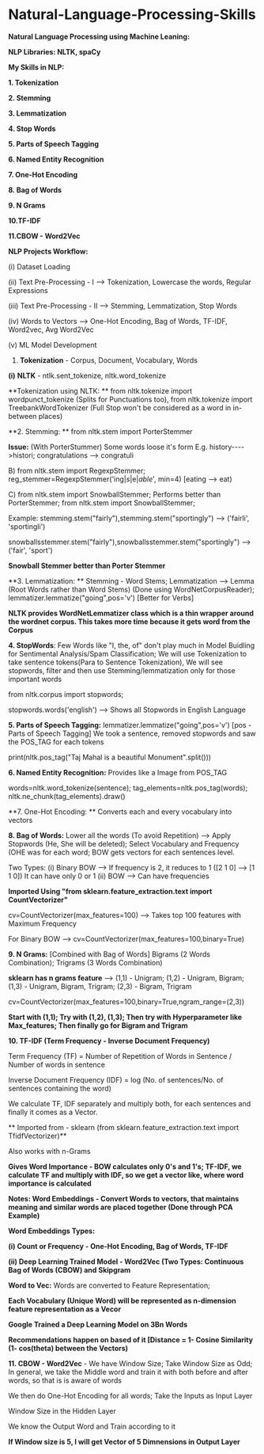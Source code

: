 # Natural-Language-Processing-Skills

**Natural Language Processing using Machine Leaning:**

**NLP Libraries: NLTK, spaCy**

**My Skills in NLP:**

**1. Tokenization**

**2. Stemming**

**3. Lemmatization**

**4. Stop Words**

**5. Parts of Speech Tagging**

**6. Named Entity Recognition**

**7. One-Hot Encoding**

**8. Bag of Words**

**9. N Grams**

**10.TF-IDF**

**11.CBOW - Word2Vec**

**NLP Projects Workflow:**

(i) Dataset Loading

(ii) Text Pre-Processing - I --> Tokenization, Lowercase the words, Regular Expressions

(iii) Text Pre-Processing - II --> Stemming, Lemmatization, Stop Words

(iv) Words to Vectors --> One-Hot Encoding, Bag of Words, TF-IDF, Word2vec, Avg Word2Vec

(v) ML Model Development


1. **Tokenization** - Corpus, Document, Vocabulary, Words

**(i)** **NLTK** - ntlk.sent_tokenize, nltk.word_tokenize

**Tokenization using NLTK: ** from nltk.tokenize import wordpunct_tokenize (Splits for Punctuations too), from nltk.tokenize import TreebankWordTokenizer (Full Stop won't be considered as a word in in-between places)

**2. Stemming: ** from nltk.stem import PorterStemmer

**Issue:** (With PorterStummer) Some words loose it's form E.g. history---->histori; congratulations --> congratuli

B) from nltk.stem import RegexpStemmer;   reg_stemmer=RegexpStemmer('ing$|s$|e$|able$', min=4) [eating --> eat)

C) from nltk.stem import SnowballStemmer; Performs better than PorterStemmer;  from nltk.stem import SnowballStemmer; 

Example: stemming.stem("fairly"),stemming.stem("sportingly") --> ('fairli', 'sportingli')

snowballsstemmer.stem("fairly"),snowballsstemmer.stem("sportingly") --> ('fair', 'sport')

**Snowball Stemmer better than Porter Stemmer**

**3. Lemmatization: ** Stemming - Word Stems; Lemmatization --> Lemma (Root Words rather than Word Stems) (Done using WordNetCorpusReader); lemmatizer.lemmatize("going",pos='v') [Better for Verbs]

**NLTK provides WordNetLemmatizer class which is a thin wrapper around the wordnet corpus. This takes more time because it gets word from the Corpus**

**4. StopWords**: Few Words like "I, the, of" don't play much in Model Buidling for Sentimental Analysis/Spam Classification; We will use Tokenization to take sentence tokens(Para to Sentence Tokenization), We will see stopwords, filter and then use Stemming/lemmatization only for those important words

from nltk.corpus import stopwords;

stopwords.words('english') --> Shows all Stopwords in English Language

**5. Parts of Speech Tagging:** lemmatizer.lemmatize("going",pos='v') [pos - Parts of Speech Tagging] We took a sentence, removed stopwords and saw the POS_TAG for each tokens

print(nltk.pos_tag("Taj Mahal is a beautiful Monument".split()))

**6. Named Entity Recognition:** Provides like a Image from POS_TAG

words=nltk.word_tokenize(sentence); tag_elements=nltk.pos_tag(words); nltk.ne_chunk(tag_elements).draw()

**7. One-Hot Encoding: ** Converts each and every vocabulary into vectors

**8. Bag of Words:** Lower all the words (To avoid Repetition) --> Apply Stopwords (He, She will be deleted); Select Vocabulary and Frequency (OHE was for each word; BOW gets vectors for each sentences level. 

Two Types: (i) Binary BOW --> If frequency is 2, it reduces to 1 ([2 1 0] --> [1 1 0]) It can have only 0 or 1
          (ii) BOW --> Can have frequencies

**Imported Using "from sklearn.feature_extraction.text import CountVectorizer"**

cv=CountVectorizer(max_features=100) --> Takes top 100 features with Maximum Frequency

For Binary BOW --> cv=CountVectorizer(max_features=100,binary=True)

**9. N Grams:** [Combined with Bag of Words] Bigrams (2 Words Combination); Trigrams (3 Words Combination)

**sklearn has n grams feature** --> (1,1) - Unigram; (1,2) - Unigram, Bigram; (1,3) - Unigram, Bigram, Trigram; (2,3) - Bigram, Trigram

cv=CountVectorizer(max_features=100,binary=True,ngram_range=(2,3))

**Start with (1,1); Try with (1,2), (1,3); Then try with Hyperparameter like Max_features; Then finally go for Bigram and Trigram**

**10. TF-IDF (Term Frequency - Inverse Document Frequency)**

Term Frequency (TF) = Number of Repetition of Words in Sentence / Number of words in sentence

Inverse Document Frequency (IDF) = log (No. of sentences/No. of sentences containing the word)

We calculate TF, IDF separately and multiply both, for each sentences and finally it comes as a Vector.

** Imported from - sklearn (from sklearn.feature_extraction.text import TfidfVectorizer)**

Also works with n-Grams

**Gives Word Importance - BOW calculates only 0's and 1's; TF-IDF, we calculate TF and multiply with IDF, so we get a vector like, where word importance is calculated**


**Notes: Word Embeddings - Convert Words to vectors, that maintains meaning and similar words are placed together (Done through PCA Example)**

**Word Embeddings Types:**

**(i) Count or Frequency - One-Hot Encoding, Bag of Words, TF-IDF**

**(ii) Deep Learning Trained Model - Word2Vec (Two Types: Continuous Bag of Words (CBOW) and Skipgram**

**Word to Vec:** Words are converted to Feature Representation; 

**Each Vocabulary (Unique Word) will be represented as n-dimension feature representation as a Vecor**

**Google Trained a Deep Learning Model on 3Bn Words**

**Recommendations happen on based of it [Distance = 1- Cosine Similarity (1- cos(theta) between the Vectors)**

**11. CBOW - Word2Vec** - We have Window Size; Take Window Size as Odd; In general, we take the Middle word and train it with both before and after words, so that is is aware of words

We then do One-Hot Encoding for all words; Take the Inputs as Input Layer

Window Size in the Hidden Layer

We know the Output Word and Train according to it

**If Window size is 5, I will get Vector of 5 Dimnensions in Output Layer**
